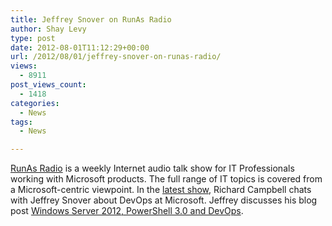 ```yaml
---
title: Jeffrey Snover on RunAs Radio
author: Shay Levy
type: post
date: 2012-08-01T11:12:29+00:00
url: /2012/08/01/jeffrey-snover-on-runas-radio/
views:
  - 8911
post_views_count:
  - 1418
categories:
  - News
tags:
  - News

---
```

[RunAs Radio][1] is a weekly Internet audio talk show for IT Professionals working with Microsoft products. The full range of IT topics is covered from a Microsoft-centric viewpoint. In the [latest show][2], Richard Campbell chats with Jeffrey Snover about DevOps at Microsoft. Jeffrey discusses his blog post [Windows Server 2012, PowerShell 3.0 and DevOps][3].

[1]: http://www.runasradio.com
[2]: http://www.runasradio.com/default.aspx?showNum=275
[3]: http://blogs.technet.com/b/windowsserver/archive/2012/05/29/windows-server-2012-powershell-3-0-and-devops-part-1.aspx